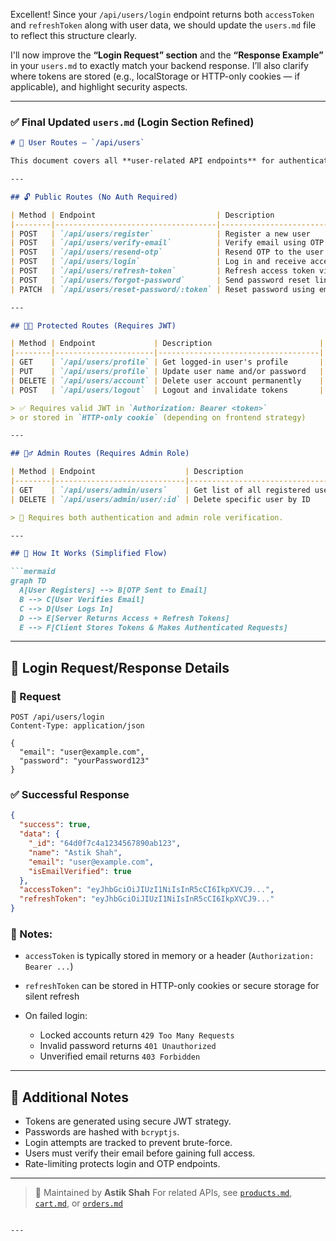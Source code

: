 Excellent! Since your `/api/users/login` endpoint returns both `accessToken` and `refreshToken` along with user data, we should update the `users.md` file to reflect this structure clearly.

I'll now improve the **“Login Request” section** and the **“Response Example”** in your `users.md` to exactly match your backend response. I’ll also clarify where tokens are stored (e.g., localStorage or HTTP-only cookies — if applicable), and highlight security aspects.

---

### ✅ Final Updated `users.md` (Login Section Refined)

````md
# 👤 User Routes — `/api/users`

This document covers all **user-related API endpoints** for authentication, profile management, password reset, and admin-level user management.

---

## 🔓 Public Routes (No Auth Required)

| Method | Endpoint                           | Description                             |
|--------|------------------------------------|-----------------------------------------|
| POST   | `/api/users/register`              | Register a new user                     |
| POST   | `/api/users/verify-email`          | Verify email using OTP                  |
| POST   | `/api/users/resend-otp`            | Resend OTP to the user's email          |
| POST   | `/api/users/login`                 | Log in and receive access/refresh tokens |
| POST   | `/api/users/refresh-token`         | Refresh access token via refresh token |
| POST   | `/api/users/forgot-password`       | Send password reset link to email       |
| PATCH  | `/api/users/reset-password/:token` | Reset password using emailed token      |

---

## 🧑‍💻 Protected Routes (Requires JWT)

| Method | Endpoint             | Description                        |
|--------|----------------------|------------------------------------|
| GET    | `/api/users/profile` | Get logged-in user's profile       |
| PUT    | `/api/users/profile` | Update user name and/or password   |
| DELETE | `/api/users/account` | Delete user account permanently    |
| POST   | `/api/users/logout`  | Logout and invalidate tokens       |

> ✅ Requires valid JWT in `Authorization: Bearer <token>`  
> or stored in `HTTP-only cookie` (depending on frontend strategy)

---

## 👮‍♂️ Admin Routes (Requires Admin Role)

| Method | Endpoint                    | Description                         |
|--------|-----------------------------|-------------------------------------|
| GET    | `/api/users/admin/users`    | Get list of all registered users    |
| DELETE | `/api/users/admin/user/:id` | Delete specific user by ID          |

> 🔐 Requires both authentication and admin role verification.

---

## 🧠 How It Works (Simplified Flow)

```mermaid
graph TD
  A[User Registers] --> B[OTP Sent to Email]
  B --> C[User Verifies Email]
  C --> D[User Logs In]
  D --> E[Server Returns Access + Refresh Tokens]
  E --> F[Client Stores Tokens & Makes Authenticated Requests]
````

---

## 📌 Login Request/Response Details

### 🔐 Request

```http
POST /api/users/login
Content-Type: application/json

{
  "email": "user@example.com",
  "password": "yourPassword123"
}
```

### ✅ Successful Response

```json
{
  "success": true,
  "data": {
    "_id": "64d0f7c4a1234567890ab123",
    "name": "Astik Shah",
    "email": "user@example.com",
    "isEmailVerified": true
  },
  "accessToken": "eyJhbGciOiJIUzI1NiIsInR5cCI6IkpXVCJ9...",
  "refreshToken": "eyJhbGciOiJIUzI1NiIsInR5cCI6IkpXVCJ9..."
}
```

### 📎 Notes:

* `accessToken` is typically stored in memory or a header (`Authorization: Bearer ...`)
* `refreshToken` can be stored in HTTP-only cookies or secure storage for silent refresh
* On failed login:

  * Locked accounts return `429 Too Many Requests`
  * Invalid password returns `401 Unauthorized`
  * Unverified email returns `403 Forbidden`

---

## 🧾 Additional Notes

* Tokens are generated using secure JWT strategy.
* Passwords are hashed with `bcryptjs`.
* Login attempts are tracked to prevent brute-force.
* Users must verify their email before gaining full access.
* Rate-limiting protects login and OTP endpoints.

---

> 👤 Maintained by **Astik Shah**
> For related APIs, see [`products.md`](./products.md), [`cart.md`](./cart.md), or [`orders.md`](./orders.md)

```

---


